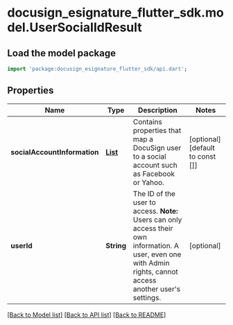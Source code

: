 # docusign_esignature_flutter_sdk.model.UserSocialIdResult

## Load the model package
```dart
import 'package:docusign_esignature_flutter_sdk/api.dart';
```

## Properties
Name | Type | Description | Notes
------------ | ------------- | ------------- | -------------
**socialAccountInformation** | [**List<SocialAccountInformation>**](SocialAccountInformation.md) | Contains properties that map a DocuSign user to a social account such as Facebook or Yahoo. | [optional] [default to const []]
**userId** | **String** | The ID of the user to access.  **Note:** Users can only access their own information. A user, even one with Admin rights, cannot access another user's settings. | [optional] 

[[Back to Model list]](../README.md#documentation-for-models) [[Back to API list]](../README.md#documentation-for-api-endpoints) [[Back to README]](../README.md)


